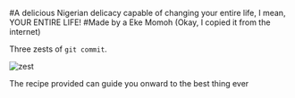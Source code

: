 #A delicious Nigerian delicacy capable of changing your entire life, I mean, YOUR ENTIRE LIFE!
#Made by a Eke Momoh (Okay, I copied it from the internet)

Three zests of `git commit`.

![zest](http://myactivekitchen.com/wp-content/uploads/2015/06/efo-riro-2.jpg)

The recipe provided can guide you onward to the best thing ever
